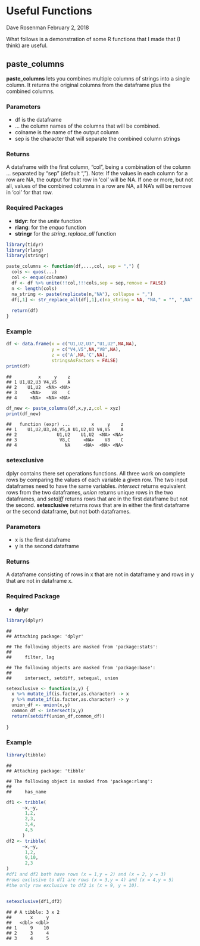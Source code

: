 Useful Functions
================
Dave Rosenman
February 2, 2018

What follows is a demonstration of some R functions that I made that (I
think) are useful.

## paste\_columns

**paste\_columns** lets you combines multiple columns of strings into a
single column. It returns the original columns from the dataframe plus
the combined columns.

### Parameters

  - df is the dataframe
  - … the column names of the columns that will be combined.
  - colname is the name of the output column
  - sep is the character that will separate the combined column strings

### Returns

A dataframe with the first column, “col”, being a combination of the
column … separated by “sep” (default “,”). Note: If the values in each
column for a row are NA, the output for that row in ‘col’ will be NA. If
one or more, but not all, values of the combined columns in a row are
NA, all NA’s will be remove in ‘col’ for that row.

### Required Packages

  - **tidyr**: for the *unite* function
  - **rlang**: for the *enquo* function
  - **stringr** for the *string\_replace\_all* function

<!-- end list -->

``` r
library(tidyr)
library(rlang)
library(stringr)

paste_columns <- function(df,...,col, sep = ",") {
  cols <- quos(...)
  col <- enquo(colname)
  df <- df %>% unite(!!col,!!!cols,sep = sep,remove = FALSE)
  n <- length(cols) 
  na_string <- paste(replicate(n,"NA"), collapse = ",")
  df[,1] <- str_replace_all(df[,1],c(na_string = NA, "NA," = "", ",NA" = ""))
  
  return(df)
}
```

### Example

``` r
df <- data.frame(x = c("U1,U2,U3","U1,U2",NA,NA),
                 y = c("V4,V5",NA,"V8",NA), 
                 z = c('A',NA,'C',NA),
                 stringsAsFactors = FALSE)
print(df)
```

    ##          x     y    z
    ## 1 U1,U2,U3 V4,V5    A
    ## 2    U1,U2  <NA> <NA>
    ## 3     <NA>    V8    C
    ## 4     <NA>  <NA> <NA>

``` r
df_new <- paste_columns(df,x,y,z,col = xyz)
print(df_new)
```

    ##   function (expr) ...        x     y    z
    ## 1    U1,U2,U3,V4,V5,A U1,U2,U3 V4,V5    A
    ## 2               U1,U2    U1,U2  <NA> <NA>
    ## 3                V8,C     <NA>    V8    C
    ## 4                  NA     <NA>  <NA> <NA>

### setexclusive

dplyr contains there set operations functions. All three work on
complete rows by comparing the values of each variable a given row. The
two input dataframes need to have the same variables. *intersect*
returns equivalent rows from the two dataframes, *union* returns unique
rows in the two dataframes, and *setdiff* returns rows that are in the
first dataframe but not the second. **setexclusive** returns rows that
are in either the first dataframe or the second dataframe, but not both
dataframes.

### Parameters

  - x is the first dataframe
  - y is the second dataframe

### Returns

A dataframe consisting of rows in x that are not in dataframe y and rows
in y that are not in dataframe x.

### Required Package

  - **dplyr**

<!-- end list -->

``` r
library(dplyr)
```

    ## 
    ## Attaching package: 'dplyr'

    ## The following objects are masked from 'package:stats':
    ## 
    ##     filter, lag

    ## The following objects are masked from 'package:base':
    ## 
    ##     intersect, setdiff, setequal, union

``` r
setexclusive <- function(x,y) {
  x %>% mutate_if(is.factor,as.character) -> x
  y %>% mutate_if(is.factor,as.character) -> y
  union_df <- union(x,y)
  common_df <- intersect(x,y)
  return(setdiff(union_df,common_df))
  
}
```

### Example

``` r
library(tibble)
```

    ## 
    ## Attaching package: 'tibble'

    ## The following object is masked from 'package:rlang':
    ## 
    ##     has_name

``` r
df1 <- tribble(
      ~x,~y,
       1,2,
       2,3,
       3,4,
       4,5
      )
df2 <- tribble(
      ~x,~y,
       1,2,
       9,10,
       2,3
)
#df1 and df2 both have rows (x = 1,y = 2) and (x = 2, y = 3)
#rows exclusive to df1 are rows (x = 3,y = 4) and (x = 4,y = 5)
#the only row exclusive to df2 is (x = 9, y = 10).


setexclusive(df1,df2)
```

    ## # A tibble: 3 x 2
    ##       x     y
    ##   <dbl> <dbl>
    ## 1     9    10
    ## 2     3     4
    ## 3     4     5
